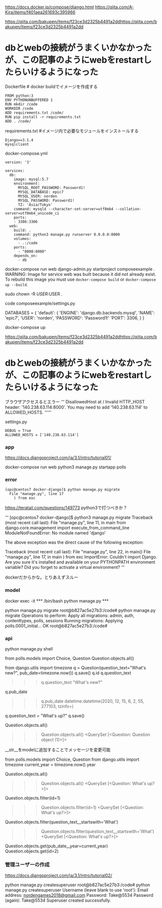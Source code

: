 
https://docs.docker.jp/compose/django.html
https://qiita.com/A-Kira/items/f401aea261693c395966

https://qiita.com/bakupen/items/f23ce3d2325b4491a2ddhttps://qiita.com/bakupen/items/f23ce3d2325b4491a2dd
  # dbとwebの接続がうまくいかなかったが、この記事のようにwebをrestartしたらいけるようになった


Dockerfile # docker buildでイメージを作成する
```
FROM python:3
ENV PYTHONUNBUFFERED 1
RUN mkdir /code
WORKDIR /code
ADD requirements.txt /code/
RUN pip install -r requirements.txt
ADD . /code/
```

requirements.txt #イメージ内で必要なモジュールをインストールする
```
Django==3.1.4
mysqlclient
```

docker-compose.yml
```
version: '3'

services:
  db:
    image: mysql:5.7
    environment:
      MYSQL_ROOT_PASSWORD: Password1!
      MYSQL_DATABASE: epic7
      MYSQL_USER: norden
      MYSQL_PASSWORD: Password1!
      TZ: 'Asia/Tokyo'
    command: mysqld --character-set-server=utf8mb4 --collation-server=utf8mb4_unicode_ci
    ports:
    - 3306:3306
  web:
    build: .
    command: python3 manage.py runserver 0.0.0.0:8000
    volumes:
      - .:/code
    ports:
      - "8000:8000"
    depends_on:
      - db
```

docker-compose run web django-admin.py startproject composeexample .
WARNING: Image for service web was built because it did not already exist. To rebuild this image you must use `docker-compose build` or `docker-compose up --build`.

sudo chown -R $USER:$USER .

code composeexample/settings.py

DATABASES = {
    'default': {
        'ENGINE': 'django.db.backends.mysql',
        'NAME': 'epic7',
        'USER': 'norden',
        'PASSWORD': 'Password1!'
        'PORT': 3306,
    }
}


docker-compose up

https://qiita.com/bakupen/items/f23ce3d2325b4491a2ddhttps://qiita.com/bakupen/items/f23ce3d2325b4491a2dd
  # dbとwebの接続がうまくいかなかったが、この記事のようにwebをrestartしたらいけるようになった


ブラウザアクセスるとエラー
‘‘‘
DisallowedHost at /
Invalid HTTP_HOST header: '140.238.63.114:8000'. You may need to add '140.238.63.114' to ALLOWED_HOSTS.
‘‘‘‘‘‘

settings.py
```
DEBUG = True
ALLOWED_HOSTS = ['140.238.63.114']
```

### app
https://docs.djangoproject.com/ja/3.1/intro/tutorial01/

docker-compose run web python3 manage.py startapp polls


### error 
```
[opc@centos7 docker-django]$ python manage.py migrate
  File "manage.py", line 17
    ) from exc
```
https://teratail.com/questions/149773
python3で打つべきか？

‘‘‘
[opc@centos7 docker-django]$ python3 manage.py migrate
Traceback (most recent call last):
  File "manage.py", line 11, in main
    from django.core.management import execute_from_command_line
ModuleNotFoundError: No module named 'django'

The above exception was the direct cause of the following exception:

Traceback (most recent call last):
  File "manage.py", line 22, in <module>
    main()
  File "manage.py", line 17, in main
    ) from exc
ImportError: Couldn't import Django. Are you sure it's installed and available on your PYTHONPATH environment variable? Did you forget to activate a virtual environment?
‘‘‘

dockerだからかな。とりあえずスルー

### model

docker exec -it *** /bin/bash
python manage.py ***

python manage.py migrate
root@b827ac5e27b3:/code# python manage.py migrate
Operations to perform:
  Apply all migrations: admin, auth, contenttypes, polls, sessions
Running migrations:
  Applying polls.0001_initial... OK
root@b827ac5e27b3:/code# 

### api

python manage.py shell

from polls.models import Choice, Question
Question.objects.all()

from django.utils import timezone
q = Question(question_text="What's new?", pub_date=timezone.now())
q.save()
q.id
q.question_text
>>> q.question_text
"What's new?"

q.pub_date
>>> q.pub_date
datetime.datetime(2020, 12, 15, 6, 2, 55, 277103, tzinfo=<UTC>)

q.question_text = "What's up?"
q.save()  

Question.objects.all()
>>> Question.objects.all()
<QuerySet [<Question: Question object (1)>]>

__str__をmodelに追加することでメッセージを変更可能

from polls.models import Choice, Question
from django.utils import timezone
current_year = timezone.now().year

Question.objects.all()
>>> Question.objects.all()
<QuerySet [<Question: What's up?>]>

Question.objects.filter(id=1)
>>> Question.objects.filter(id=1)
<QuerySet [<Question: What's up?>]>

Question.objects.filter(question_text__startswith='What')
>>> Question.objects.filter(question_text__startswith='What')
<QuerySet [<Question: What's up?>]>

Question.objects.get(pub_date__year=current_year)
Question.objects.get(id=2)

### 管理ユーザーの作成
https://docs.djangoproject.com/ja/3.1/intro/tutorial02/

python manage.py createsuperuser
root@b827ac5e27b3:/code# python manage.py createsuperuser
Username (leave blank to use 'root'): 
Email address: nordengames2018@gmail.com
Password: Take@5534
Password (again): Take@5534
Superuser created successfully.